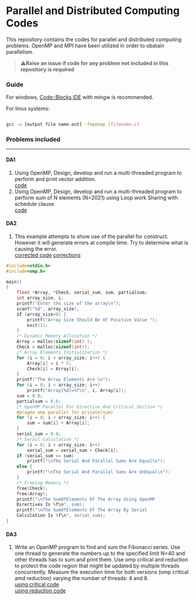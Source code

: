 <h1>Parallel and Distributed Computing Codes</h1>

<p>This repository contains the codes for parallel and distributed computing problems. OpenMP and MPI have been utilized in order to obatain parallelism.</p>

> ⚠️**Raise an issue if code for any problem not included in this repository is required**

<h3>Guide</h3>

For windows, [Code::Blocks IDE](https://www.codeblocks.org/downloads/binaries/) with mingw is recommended.

For linux systems:

```bash

gcc -o [output file name.out] -fopenmp [filename.c]

```

<h3>Problems included</h4>
<hr>

<h4>DA1</h4>

1. Using OpenMP, Design, develop and run a multi-threaded program to perform and print vector addition. <br>[code](./DA1/da1q1.c)
2. Using OpenMP, Design, develop and run a multi-threaded program to perform sum of N elements (N=2021) using Loop work Sharing with schedule clause. <br>[code](./DA1/da1q2.c)

<h4>DA2</h4>

1.  This example attempts to show use of the parallel for construct. However it will generate errors at compile time. Try to determine what is causing the error. <br>[corrected code](./DA2/correction1.c) [corrections](./DA2/corrections1.txt)

```c
#include<stdio.h>
#include<omp.h>

main()
{
    float *Array, *Check, serial_sum, sum, partialsum;
    int array_size, i;
    printf("Enter the size of the array\n");
    scanf("%d", array_size);
    if (array_size>0) {
        printf("Array Size Should Be Of Positive Value ");
        exit(1);
    }
    /* Dynamic Memory Allocation */
    Array = malloc(sizeof(int) );
    Check = malloc(sizeof(int));
    /* Array Elements Initialization */
    for (i = 0; i < array_size; i++) {
        Array[i] = i * 5;
        Check[i] = Array[i];
    }
    printf("The Array Elements Are \n");
    for (i = 0; i < array_size; i++)
        printf("Array[%d]=%f\n", i, Array[i]);
    sum = 0.0;
    partialsum = 0.0;
    /* OpenMP Parallel For Directive And Critical Section */
    #pragma omp parallel for private(sum)
    for (i = 0; i < array_size; i++) {
        sum = sum[i] + Array[i];
    }
    serial_sum = 0.0;
    /* Serail Calculation */
    for (i = 0; i < array_size; i++)
        serial_sum = serial_sum + Check[i];
    if (serial_sum == sum)
        printf("\nThe Serial And Parallel Sums Are Equal\n");
    else {
        printf("\nThe Serial And Parallel Sums Are UnEqual\n");
    }
    /* Freeing Memory */
    free(Check);
    free(Array);
    printf("\nThe SumOfElements Of The Array Using OpenMP
    Directives Is %f\n", sum);
    printf("\nThe SumOfElements Of The Array By Serial
    Calculation Is %f\n", serial_sum);
}
```

<h4>DA3</h4>

1. Write an OpenMP program to find and sum the Fibonacci series. Use one thread to generate the numbers up to the specified limit N=40 and other threads has to sum and print them. Use omp critical and reduction to protect the code region that might be updated by multiple threads concurrently. Measure the execution time for both versions (omp critical amd reduction) varying the number of threads: 4 and 8. <br>[using critical code](./DA3/critical.c) <br>[using reduction code](./DA1/reduction.c)
